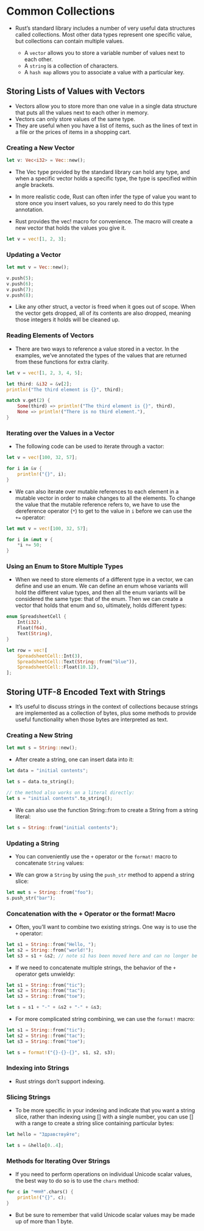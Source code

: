 # Common Collections

- Rust’s standard library includes a number of very useful data structures called collections. Most other data types represent one specific value, but collections can contain multiple values.

  - A `vector` allows you to store a variable number of values next to each other.
  - A `string` is a collection of characters.
  - A `hash map` allows you to associate a value with a particular key.

## Storing Lists of Values with Vectors

- Vectors allow you to store more than one value in a single data structure that puts all the values next to each other in memory.
- Vectors can only store values of the same type.
- They are useful when you have a list of items, such as the lines of text in a file or the prices of items in a shopping cart.

### Creating a New Vector

```rust
let v: Vec<i32> = Vec::new();
```

- The Vec<T> type provided by the standard library can hold any type, and when a specific vector holds a specific type, the type is specified within angle brackets.

- In more realistic code, Rust can often infer the type of value you want to store once you insert values, so you rarely need to do this type annotation.

- Rust provides the vec! macro for convenience. The macro will create a new vector that holds the values you give it.

```rust
let v = vec![1, 2, 3];
```

### Updating a Vector

```rust
let mut v = Vec::new();

v.push(5);
v.push(6);
v.push(7);
v.push(8);
```

- Like any other struct, a vector is freed when it goes out of scope. When the vector gets dropped, all of its contents are also dropped, meaning those integers it holds will be cleaned up.

### Reading Elements of Vectors

- There are two ways to reference a value stored in a vector. In the examples, we’ve annotated the types of the values that are returned from these functions for extra clarity.

```rust
let v = vec![1, 2, 3, 4, 5];

let third: &i32 = &v[2];
println!("The third element is {}", third);

match v.get(2) {
    Some(third) => println!("The third element is {}", third),
    None => println!("There is no third element."),
}
```

### Iterating over the Values in a Vector

- The following code can be used to iterate through a vactor:

```rust
let v = vec![100, 32, 57];

for i in &v {
    println!("{}", i);
}
```

- We can also iterate over mutable references to each element in a mutable vector in order to make changes to all the elements. To change the value that the mutable reference refers to, we have to use the dereference operator (`*`) to get to the value in `i` before we can use the `+=` operator:

```rust
let mut v = vec![100, 32, 57];

for i in &mut v {
    *i += 50;
}
```

### Using an Enum to Store Multiple Types

- When we need to store elements of a different type in a vector, we can define and use an enum. We can define an enum whose variants will hold the different value types, and then all the enum variants will be considered the same type: that of the enum. Then we can create a vector that holds that enum and so, ultimately, holds different types:

```rust
enum SpreadsheetCell {
    Int(i32),
    Float(f64),
    Text(String),
}

let row = vec![
    SpreadsheetCell::Int(3),
    SpreadsheetCell::Text(String::from("blue")),
    SpreadsheetCell::Float(10.12),
];
```

## Storing UTF-8 Encoded Text with Strings

- It’s useful to discuss strings in the context of collections because strings are implemented as a collection of bytes, plus some methods to provide useful functionality when those bytes are interpreted as text.

### Creating a New String

```rust
let mut s = String::new();
```

- After create a string, one can insert data into it:

```rust
let data = "initial contents";

let s = data.to_string();

// the method also works on a literal directly:
let s = "initial contents".to_string();
```

- We can also use the function String::from to create a String from a string literal:

```rust
let s = String::from("initial contents");
```

### Updating a String

- You can conveniently use the `+` operator or the `format!` macro to concatenate `String` values:

- We can grow a `String` by using the `push_str` method to append a string slice:

```rust
let mut s = String::from("foo");
s.push_str("bar");
```

### Concatenation with the + Operator or the format! Macro

- Often, you’ll want to combine two existing strings. One way is to use the `+` operator:

```rust
let s1 = String::from("Hello, ");
let s2 = String::from("world!");
let s3 = s1 + &s2; // note s1 has been moved here and can no longer be used
```

- If we need to concatenate multiple strings, the behavior of the `+` operator gets unwieldy:

```rust
let s1 = String::from("tic");
let s2 = String::from("tac");
let s3 = String::from("toe");

let s = s1 + "-" + &s2 + "-" + &s3;
```

- For more complicated string combining, we can use the `format!` macro:

```rust
let s1 = String::from("tic");
let s2 = String::from("tac");
let s3 = String::from("toe");

let s = format!("{}-{}-{}", s1, s2, s3);
```

### Indexing into Strings

- Rust strings don’t support indexing.

### Slicing Strings

- To be more specific in your indexing and indicate that you want a string slice, rather than indexing using [] with a single number, you can use [] with a range to create a string slice containing particular bytes:

```rust
let hello = "Здравствуйте";

let s = &hello[0..4];
```

### Methods for Iterating Over Strings

- If you need to perform operations on individual Unicode scalar values, the best way to do so is to use the `chars` method:

```rust
for c in "नमस्ते".chars() {
    println!("{}", c);
}
```

- But be sure to remember that valid Unicode scalar values may be made up of more than 1 byte.